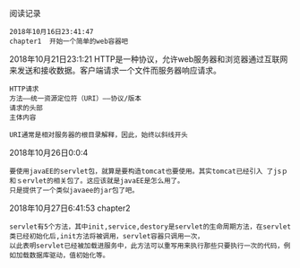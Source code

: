 阅读记录
```
2018年10月16日23:41:47
chapter1  开始一个简单的web容器吧
```
2018年10月21日23:1:21
HTTP是一种协议，允许web服务器和浏览器通过互联网来发送和接收数据。客户端请求一个文件而服务器响应请求。
```
HTTP请求
方法——统一资源定位符（URI）——协议/版本
请求的头部
主体内容

URI通常是相对服务器的根目录解释，因此，始终以斜线开头
````

2018年10月26日0:0:4
```
要使用javaEE的servlet包，就算是要构造tomcat也要使用。其实tomcat已经引入 了jsｐ和ｓervlet的相关包了。这应该就是javaEE是怎么用了。
只是提供了一个类似javaee的jar包了吧。
```
2018年10月27日6:41:53   chapter2
```
servlet有5个方法，其中init,service,destory是servlet的生命周期方法，在servlet类已经初始化后,init方法将被调用，servlet容器只调用一次，
以此表明servlet已经被加载进服务中，此方法可以重写用来执行那些只要执行一次的代码，例如加载数据库驱动，值初始化等。


